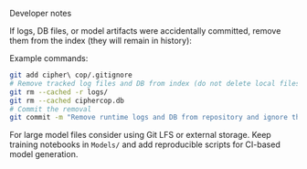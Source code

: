 Developer notes

If logs, DB files, or model artifacts were accidentally committed, remove them from the index (they will remain in history):

Example commands:

```bash
git add cipher\ cop/.gitignore
# Remove tracked log files and DB from index (do not delete local files)
git rm --cached -r logs/
git rm --cached ciphercop.db
# Commit the removal
git commit -m "Remove runtime logs and DB from repository and ignore them"
```

For large model files consider using Git LFS or external storage. Keep training notebooks in `Models/` and add reproducible scripts for CI-based model generation.
